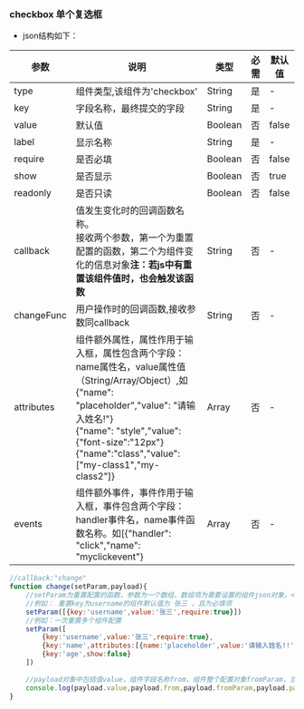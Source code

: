 ### checkbox 单个复选框
- json结构如下：

| 参数      | 说明          | 类型      | 必需        | 默认值  |
|---------- |-------------- |---------- |-------------|-------- |
| type      | 组件类型,该组件为'checkbox' | String  | 是 | - |
| key       | 字段名称，最终提交的字段 | String  | 是 | - |
| value       | 默认值 | Boolean  | 否 | false |
| label     | 显示名称 | String  | 是 | - |
| require   | 是否必填 | Boolean  | 否 | false |
| show   | 是否显示 | Boolean  | 否 | true |
| readonly   | 是否只读 | Boolean  | 否 | false |
| callback   | 值发生变化时的回调函数名称。<br>接收两个参数，第一个为重置配置的函数，第二个为组件变化的信息对象**注：若js中有重置该组件值时，也会触发该函数** | String  | 否 | - |
| changeFunc | 用户操作时的回调函数,接收参数同callback | String  | 否 | - |
| attributes  | 组件额外属性，属性作用于输入框，属性包含两个字段：name属性名，value属性值（String/Array/Object）,如<br>{"name": "placeholder","value": "请输入姓名!"}<br>{"name": "style","value": {"font-size":"12px"}<br>{"name":"class","value":["my-class1","my-class2"]} | Array  | 否 | - |
| events     | 组件额外事件，事件作用于输入框，事件包含两个字段：handler事件名，name事件函数名称。如[{"handler": "click","name": "myclickevent"} | Array  | 否 | - |


```js
//callback:"change"
function change(setParam,payload){
    //setParam为重置配置的函数，参数为一个数组，数组项为需要设置的组件json对象，<span style='color:red'>表单组件必须指定key!!</span>
    //例如： 重置key为username的组件默认值为 张三 ，且为必填项
    setParam([{key:'username',value:'张三',require:true}]) 
    //例如：一次重置多个组件配置
    setParam([
        {key:'username',value:'张三',require:true},
        {key:'name',attributes:[{name:'placeholder',value:'请输入姓名!!'}]},
        {key:'age',show:false}
    ]) 
    
    //payload对象中包括值value，组件字段名称from，组件整个配置对象fromParam，当前作用域的整个表单对象params
    console.log(payload.value,payload.from,payload.fromParam,payload.params)
}
```